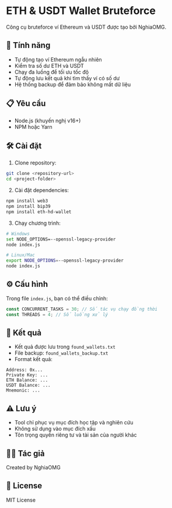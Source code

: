 # ETH & USDT Wallet Bruteforce

Công cụ bruteforce ví Ethereum và USDT được tạo bởi NghiaOMG.

## 🚀 Tính năng

- Tự động tạo ví Ethereum ngẫu nhiên
- Kiểm tra số dư ETH và USDT
- Chạy đa luồng để tối ưu tốc độ
- Tự động lưu kết quả khi tìm thấy ví có số dư
- Hệ thống backup để đảm bảo không mất dữ liệu

## 📋 Yêu cầu

- Node.js (khuyến nghị v16+)
- NPM hoặc Yarn

## 🛠️ Cài đặt

1. Clone repository:
```bash
git clone <repository-url>
cd <project-folder>
```

2. Cài đặt dependencies:
```bash
npm install web3
npm install bip39
npm install eth-hd-wallet
```

3. Chạy chương trình:
```bash
# Windows
set NODE_OPTIONS=--openssl-legacy-provider
node index.js

# Linux/Mac
export NODE_OPTIONS=--openssl-legacy-provider
node index.js
```

## ⚙️ Cấu hình

Trong file `index.js`, bạn có thể điều chỉnh:
```javascript
const CONCURRENT_TASKS = 30; // Số tác vụ chạy đồng thời
const THREADS = 4; // Số luồng xử lý
```

## 📝 Kết quả

- Kết quả được lưu trong `found_wallets.txt`
- File backup: `found_wallets_backup.txt`
- Format kết quả:
```
Address: 0x...
Private Key: ...
ETH Balance: ...
USDT Balance: ...
Mnemonic: ...
```

## ⚠️ Lưu ý

- Tool chỉ phục vụ mục đích học tập và nghiên cứu
- Không sử dụng vào mục đích xấu
- Tôn trọng quyền riêng tư và tài sản của người khác

## 👨‍💻 Tác giả

Created by NghiaOMG

## 📄 License

MIT License